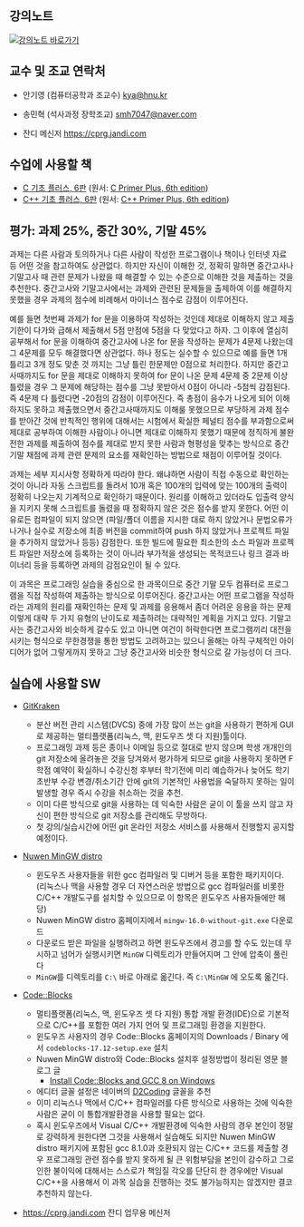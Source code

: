 ## 강의노트
[![강의노트 바로가기](https://upload.wikimedia.org/wikipedia/commons/4/4a/Aviso_%22categor%C3%ADzame%22_%28espa%C3%B1ol%29.svg)](https://github.com/kyagrd/cprog2018Fall/wiki)

## 교수 및 조교 연락처

* 안기영 (컴퓨터공학과 조교수) kya@hnu.kr

* 송민혁 (석사과정 장학조교) smh7047@naver.com 

* 잔디 메신저 https://cprg.jandi.com

## 수업에 사용할 책
 * [C 기초 플러스, 6판](http://www.cyber.co.kr/shop/goods/goods_view.php?goodsno=5825&category=020030060)
   (원서: [C Primer Plus, 6th edition](https://www.amazon.com/Primer-Plus-6th-Developers-Library/dp/0321928423))
 * [C++ 기초 플러스, 6판](http://www.cyber.co.kr/shop/goods/goods_view.php?goodsno=5888&category=020030060)
   (원서: [C++ Primer Plus, 6th edition](https://www.amazon.com/Primer-Plus-6th-Developers-Library/dp/0321776402))

## 평가: 과제 25%, 중간 30%, 기말 45%
과제는 다른 사람과 토의하거나 다른 사람이 작성한 프로그램이나 책이나 인터넷 자료 등 어떤 것을 참고하여도 상관없다.
하지만 자신이 이해한 것, 정확히 말하면 중간고사나 기말고사 때 관련 문제가 나왔을 때 해결할 수 있는 수준으로 이해한 것을 제출하는 것을 추천한다.
중간고사와 기말고사에서는 과제와 관련된 문제들을 출제하여 이를 해결하지 못했을 경우 과제의 점수에 비례해서 마이너스 점수로 감점이 이루어진다.

예를 들면 첫번째 과제가 for 문을 이용하여 작성하는 것인데 제대로 이해하지 않고 제출기한이 다가와 급해서 제출해서 5점 만점에 5점을 다 맞았다고 하자.
그 이후에 열심히 공부해서 for 문을 이해하여 중간고사에 나온 for 문을 작성하는 문제가 4문제 나왔는데 그 4문제를 모두 해결했다면 상관없다.
하나 정도는 실수할 수 있으므로 예를 들면 1개 틀리고 3개 정도 맞춘 것 까지는 그냥 틀린 한문제만 0점으로 처리한다.
하지만 중간고사때까지도 for 문을 제대로 이해하지 못하여 for 문이 나온 문제 4문제 중 2문제 이상 틀렸을 경우
그 문제에 해당하는 점수를 그냥 못받아서 0점이 아니라 -5점씩 감점된다. 즉 4문제 다 틀렸다면 -20점의 감점이 이루어진다.
즉 총점이 음수가 나오게 되어 이해하지도 못하고 제출했으면서 중간고사때까지도 이해룰 못했으므로 부당하게 과제 점수를 받아간 것에 반칙적인 행위에 대해서는 시험에서 확실한 페널티 점수를 부과함으로써 제대로 공부하여 이해한 사람이나 아니면 제대로 이해하지 못했기 때문에 정직하게 불완전한 과제를 제출하여 점수를 제대로 받지 못한 사람과 형평성을 맞추는 방식으로 중간 기말 채점에 과제 관련 문제의 요소를 재확인하는 방법으로 채점이 이루어질 것이다.

과제는 세부 지시사항 정확하게 따라야 한다. 왜냐하면 사람이 직접 수동으로 확인하는 것이 아니라 자동 스크립트를 돌려서 10개 혹은 100개의 입력에 맞는 100개의 출력이 정확히 나오는지 기계적으로 확인하기 때문이다. 원리를 이해하고 있더라도 입출력 양식을 지키지 못해 스크립트를 돌렸을 때 정확하지 않은 것은 점수를 받지 못한다. 어떤 이유로든 컴파일이 되지 않으면 (파일/폴더 이름을 지시한 대로 하지 않았거나 문법오류가 나거나 실수로 저장소에 최종 버전을 commit하여 push 하지 않았거나 프로젝트 파일을 추가하지 않았거나 등등) 감점한다. 또한 빌드에 필요한 최소한의 소스 파일과 프로젝트 파일만 저장소에 등록하는 것이 아니라 부가적을 생성되는 목적코드나 링크 결과 바이너리 등을 등록하면 과제의 감점요인이 될 수 있다.

이 과목은 프로그래밍 실습을 중심으로 한 과목이므로 중간 기말 모두 컴퓨터로 프로그램을 직접 작성하여 제출하는 방식으로 이루어진다.
중간고사는 어떤 프로그램을 작성하라는 과제의 원리를 재확인하는 문제 및 과제를 응용해서 좀더 어려운 응용을 하는 문제 이렇게 대략 두 가지 유형의 난이도로 제출하려는 대략적인 계획을 가지고 있다. 기말고사는 중간고사와 비슷하게 갈수도 있고 아니면 여건이 허락한다면 프로그램끼리 대전을 시키는 형식으로 무한경쟁을 통한 방법도 고려하고는 있으니 올해는 아직 구체적인 아이디어가 없어 그렇게까지 못하고 그냥 중간고사와 비슷한 형식으로 갈 가능성이 더 크다.

## 실습에 사용할 SW
 * [GitKraken](https://www.gitkraken.com/)
     * 분산 버전 관리 시스템(DVCS) 중에 가장 많이 쓰는 git을 사용하기 편하게 GUI로 제공하는 멀티플랫폼(리눅스, 맥, 윈도우즈 셋 다 지원)툴이다.
     * 프로그래밍 과제 등은 종이나 이메일 등으로 절대로 받지 않으며 학생 개개인의 git 저장소에 올려놓은 것을 당겨와서 평가하게 되므로 git을 사용하지 못하면 F학점 예약이 확실하니 수강신청 후부터 학기전에 미리 예습하거나 늦어도 학기 초반부 수강 변경/취소기간 안에 git의 기본적인 사용법을 숙달하지 못하는 일이 발생할 경우 즉시 수강을 취소하는 것을 추천.
     * 이미 다른 방식으로 git을 사용하는 데 익숙한 사람은 굳이 이 툴을 쓰지 않고 자신이 편한 방식으로 git 저장소를 관리해도 무방하다.
     * 첫 강의/실습시간에 어떤 git 온라인 저장소 서비스를 사용해서 진행할지 공지할 예정이다.
 * [Nuwen MinGW distro](https://nuwen.net/mingw.html)
     * 윈도우즈 사용자들을 위한 gcc 컴파일러 및 디버거 등을 포함한 패키지이다. (리눅스나 맥을 사용할 경우 더 자연스러운 방법으로 gcc 컴파일러를 비롯한 C/C++ 개발도구를 설치할 수 있으므로 이 항목은 윈도우즈 사용자들에만 해당)
     * Nuwen MinGW distro 홈페이지에서 `mingw-16.0-without-git.exe` 다운로드
     * 다운로드 받은 파일을 실행하려고 하면 윈도우즈에서 경고를 할 수도 있는데 무시하고 넘어가 실행시키면 `MinGW` 디렉토리가 만들어지며 그 안에 압축이 풀린다
     * `MinGW`를 디렉토리를 `C:\` 바로 아래로 옮긴다. 즉 `C:\MinGW` 에 오도록 옮긴다.
 
 * [Code::Blocks](http://www.codeblocks.org/)
     * 멀티플랫폼(리눅스, 맥, 윈도우즈 셋 다 지원) 통합 개발 환경(IDE)으로 기본적으로 C/C++를 포함한 여러 가지 언어 및 프로그래밍 환경을 지원한다.
     * 윈도우즈 사용자의 경우 Code::Blocks 홈페이지의 Downloads / Binary 에서 `codeblocks-17.12-setup.exe` 설치
     * Nuwen MinGW distro와 Code::Blocks 설치후 설정방법이 정리된 영문 블로그 글
         * [Install Code::Blocks and GCC 8 on Windows](https://solarianprogrammer.com/2017/11/22/install-codeblocks-gcc-windows/)
     * 에디터 글꼴 설정은 네이버의 [D2Coding](https://github.com/naver/d2codingfont) 글꼴을 추천
     * 이미 리눅스나 맥에서 C/C++ 컴파일러를 다른 방식으로 사용하는 것에 익숙한 사람은 굳이 이 통합개발환경을 사용할 필요는 없다.
     * 혹시 윈도우즈에서 Visual C/C++ 개발환경에 익숙한 사람의 경우 본인이 정말로 강력하게 원한다면 그것을 사용해서 실습해도 되지만 Nuwen MinGW distro 패키지에 포함된 gcc 8.1.0과 호환되지 않는 C/C++ 코드를 제출할 경우 프로그래밍 관련 점수를 받지 못하게 될 큰 위험부담을 본인이 감수하고 그로 인한 불이익에 대해서는 스스로가 책임질 각오를 단단히 한 경우에만 Visual C/C++을 사용해서 이 과목 실습을 진행하는 것도 불가능하지는 않겠지만 결코 추천하지 않는다.

 * https://cprg.jandi.com 잔디 업무용 메신저

